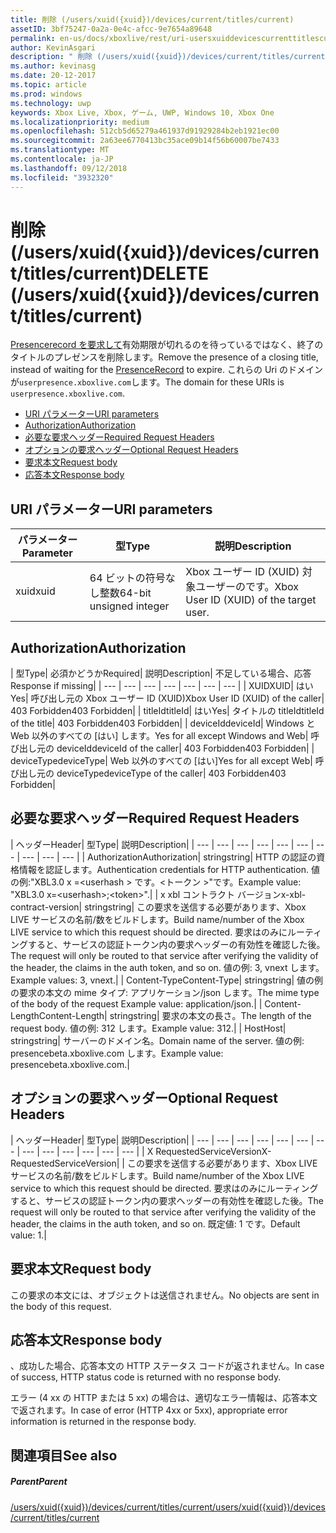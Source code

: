 ```yaml
---
title: 削除 (/users/xuid({xuid})/devices/current/titles/current)
assetID: 3bf75247-0a2a-0e4c-afcc-9e7654a89648
permalink: en-us/docs/xboxlive/rest/uri-usersxuiddevicescurrenttitlescurrentdelete.html
author: KevinAsgari
description: " 削除 (/users/xuid({xuid})/devices/current/titles/current)"
ms.author: kevinasg
ms.date: 20-12-2017
ms.topic: article
ms.prod: windows
ms.technology: uwp
keywords: Xbox Live, Xbox, ゲーム, UWP, Windows 10, Xbox One
ms.localizationpriority: medium
ms.openlocfilehash: 512cb5d65279a461937d91929284b2eb1921ec00
ms.sourcegitcommit: 2a63ee6770413bc35ace09b14f56b60007be7433
ms.translationtype: MT
ms.contentlocale: ja-JP
ms.lasthandoff: 09/12/2018
ms.locfileid: "3932320"
---
```

# <a name="delete-usersxuidxuiddevicescurrenttitlescurrent"></a><span data-ttu-id="1af66-104">削除 (/users/xuid({xuid})/devices/current/titles/current)</span><span class="sxs-lookup"><span data-stu-id="1af66-104">DELETE (/users/xuid({xuid})/devices/current/titles/current)</span></span>
<span data-ttu-id="1af66-105">[Presencerecord を要求して](../../json/json-presencerecord.md)有効期限が切れるのを待っているではなく、終了のタイトルのプレゼンスを削除します。</span><span class="sxs-lookup"><span data-stu-id="1af66-105">Remove the presence of a closing title, instead of waiting for the [PresenceRecord](../../json/json-presencerecord.md) to expire.</span></span> <span data-ttu-id="1af66-106">これらの Uri のドメインが`userpresence.xboxlive.com`します。</span><span class="sxs-lookup"><span data-stu-id="1af66-106">The domain for these URIs is `userpresence.xboxlive.com`.</span></span>
 
  * [<span data-ttu-id="1af66-107">URI パラメーター</span><span class="sxs-lookup"><span data-stu-id="1af66-107">URI parameters</span></span>](#ID4EZ)
  * [<span data-ttu-id="1af66-108">Authorization</span><span class="sxs-lookup"><span data-stu-id="1af66-108">Authorization</span></span>](#ID4EEB)
  * [<span data-ttu-id="1af66-109">必要な要求ヘッダー</span><span class="sxs-lookup"><span data-stu-id="1af66-109">Required Request Headers</span></span>](#ID4ERD)
  * [<span data-ttu-id="1af66-110">オプションの要求ヘッダー</span><span class="sxs-lookup"><span data-stu-id="1af66-110">Optional Request Headers</span></span>](#ID4EVF)
  * [<span data-ttu-id="1af66-111">要求本文</span><span class="sxs-lookup"><span data-stu-id="1af66-111">Request body</span></span>](#ID4EVG)
  * [<span data-ttu-id="1af66-112">応答本文</span><span class="sxs-lookup"><span data-stu-id="1af66-112">Response body</span></span>](#ID4EAH)
 
<a id="ID4EZ"></a>

 
## <a name="uri-parameters"></a><span data-ttu-id="1af66-113">URI パラメーター</span><span class="sxs-lookup"><span data-stu-id="1af66-113">URI parameters</span></span>
 
| <span data-ttu-id="1af66-114">パラメーター</span><span class="sxs-lookup"><span data-stu-id="1af66-114">Parameter</span></span>| <span data-ttu-id="1af66-115">型</span><span class="sxs-lookup"><span data-stu-id="1af66-115">Type</span></span>| <span data-ttu-id="1af66-116">説明</span><span class="sxs-lookup"><span data-stu-id="1af66-116">Description</span></span>| 
| --- | --- | --- | 
| <span data-ttu-id="1af66-117">xuid</span><span class="sxs-lookup"><span data-stu-id="1af66-117">xuid</span></span>| <span data-ttu-id="1af66-118">64 ビットの符号なし整数</span><span class="sxs-lookup"><span data-stu-id="1af66-118">64-bit unsigned integer</span></span>| <span data-ttu-id="1af66-119">Xbox ユーザー ID (XUID) 対象ユーザーのです。</span><span class="sxs-lookup"><span data-stu-id="1af66-119">Xbox User ID (XUID) of the target user.</span></span>| 
  
<a id="ID4EEB"></a>

 
## <a name="authorization"></a><span data-ttu-id="1af66-120">Authorization</span><span class="sxs-lookup"><span data-stu-id="1af66-120">Authorization</span></span>
 
| <span data-ttu-id="1af66-121">型</span><span class="sxs-lookup"><span data-stu-id="1af66-121">Type</span></span>| <span data-ttu-id="1af66-122">必須かどうか</span><span class="sxs-lookup"><span data-stu-id="1af66-122">Required</span></span>| <span data-ttu-id="1af66-123">説明</span><span class="sxs-lookup"><span data-stu-id="1af66-123">Description</span></span>| <span data-ttu-id="1af66-124">不足している場合、応答</span><span class="sxs-lookup"><span data-stu-id="1af66-124">Response if missing</span></span>| 
| --- | --- | --- | --- | --- | --- | --- | 
| <span data-ttu-id="1af66-125">XUID</span><span class="sxs-lookup"><span data-stu-id="1af66-125">XUID</span></span>| <span data-ttu-id="1af66-126">はい</span><span class="sxs-lookup"><span data-stu-id="1af66-126">Yes</span></span>| <span data-ttu-id="1af66-127">呼び出し元の Xbox ユーザー ID (XUID)</span><span class="sxs-lookup"><span data-stu-id="1af66-127">Xbox User ID (XUID) of the caller</span></span>| <span data-ttu-id="1af66-128">403 Forbidden</span><span class="sxs-lookup"><span data-stu-id="1af66-128">403 Forbidden</span></span>| 
| <span data-ttu-id="1af66-129">titleId</span><span class="sxs-lookup"><span data-stu-id="1af66-129">titleId</span></span>| <span data-ttu-id="1af66-130">はい</span><span class="sxs-lookup"><span data-stu-id="1af66-130">Yes</span></span>| <span data-ttu-id="1af66-131">タイトルの titleId</span><span class="sxs-lookup"><span data-stu-id="1af66-131">titleId of the title</span></span>| <span data-ttu-id="1af66-132">403 Forbidden</span><span class="sxs-lookup"><span data-stu-id="1af66-132">403 Forbidden</span></span>| 
| <span data-ttu-id="1af66-133">deviceId</span><span class="sxs-lookup"><span data-stu-id="1af66-133">deviceId</span></span>| <span data-ttu-id="1af66-134">Windows と Web 以外のすべての [はい] します。</span><span class="sxs-lookup"><span data-stu-id="1af66-134">Yes for all except Windows and Web</span></span>| <span data-ttu-id="1af66-135">呼び出し元の deviceId</span><span class="sxs-lookup"><span data-stu-id="1af66-135">deviceId of the caller</span></span>| <span data-ttu-id="1af66-136">403 Forbidden</span><span class="sxs-lookup"><span data-stu-id="1af66-136">403 Forbidden</span></span>| 
| <span data-ttu-id="1af66-137">deviceType</span><span class="sxs-lookup"><span data-stu-id="1af66-137">deviceType</span></span>| <span data-ttu-id="1af66-138">Web 以外のすべての [はい]</span><span class="sxs-lookup"><span data-stu-id="1af66-138">Yes for all except Web</span></span>| <span data-ttu-id="1af66-139">呼び出し元の deviceType</span><span class="sxs-lookup"><span data-stu-id="1af66-139">deviceType of the caller</span></span>| <span data-ttu-id="1af66-140">403 Forbidden</span><span class="sxs-lookup"><span data-stu-id="1af66-140">403 Forbidden</span></span>| 
  
<a id="ID4ERD"></a>

 
## <a name="required-request-headers"></a><span data-ttu-id="1af66-141">必要な要求ヘッダー</span><span class="sxs-lookup"><span data-stu-id="1af66-141">Required Request Headers</span></span>
 
| <span data-ttu-id="1af66-142">ヘッダー</span><span class="sxs-lookup"><span data-stu-id="1af66-142">Header</span></span>| <span data-ttu-id="1af66-143">型</span><span class="sxs-lookup"><span data-stu-id="1af66-143">Type</span></span>| <span data-ttu-id="1af66-144">説明</span><span class="sxs-lookup"><span data-stu-id="1af66-144">Description</span></span>| 
| --- | --- | --- | --- | --- | --- | --- | --- | --- | --- | 
| <span data-ttu-id="1af66-145">Authorization</span><span class="sxs-lookup"><span data-stu-id="1af66-145">Authorization</span></span>| <span data-ttu-id="1af66-146">string</span><span class="sxs-lookup"><span data-stu-id="1af66-146">string</span></span>| <span data-ttu-id="1af66-147">HTTP の認証の資格情報を認証します。</span><span class="sxs-lookup"><span data-stu-id="1af66-147">Authentication credentials for HTTP authentication.</span></span> <span data-ttu-id="1af66-148">値の例:"XBL3.0 x =&lt;userhash > です。&lt;トークン >"です。</span><span class="sxs-lookup"><span data-stu-id="1af66-148">Example value: "XBL3.0 x=&lt;userhash>;&lt;token>".</span></span>| 
| <span data-ttu-id="1af66-149">x xbl コントラクト バージョン</span><span class="sxs-lookup"><span data-stu-id="1af66-149">x-xbl-contract-version</span></span>| <span data-ttu-id="1af66-150">string</span><span class="sxs-lookup"><span data-stu-id="1af66-150">string</span></span>| <span data-ttu-id="1af66-151">この要求を送信する必要があります、Xbox LIVE サービスの名前/数をビルドします。</span><span class="sxs-lookup"><span data-stu-id="1af66-151">Build name/number of the Xbox LIVE service to which this request should be directed.</span></span> <span data-ttu-id="1af66-152">要求はのみにルーティングすると、サービスの認証トークン内の要求ヘッダーの有効性を確認した後。</span><span class="sxs-lookup"><span data-stu-id="1af66-152">The request will only be routed to that service after verifying the validity of the header, the claims in the auth token, and so on.</span></span> <span data-ttu-id="1af66-153">値の例: 3, vnext します。</span><span class="sxs-lookup"><span data-stu-id="1af66-153">Example values: 3, vnext.</span></span>| 
| <span data-ttu-id="1af66-154">Content-Type</span><span class="sxs-lookup"><span data-stu-id="1af66-154">Content-Type</span></span>| <span data-ttu-id="1af66-155">string</span><span class="sxs-lookup"><span data-stu-id="1af66-155">string</span></span>| <span data-ttu-id="1af66-156">値の例の要求の本文の mime タイプ: アプリケーション/json します。</span><span class="sxs-lookup"><span data-stu-id="1af66-156">The mime type of the body of the request Example value: application/json.</span></span>| 
| <span data-ttu-id="1af66-157">Content-Length</span><span class="sxs-lookup"><span data-stu-id="1af66-157">Content-Length</span></span>| <span data-ttu-id="1af66-158">string</span><span class="sxs-lookup"><span data-stu-id="1af66-158">string</span></span>| <span data-ttu-id="1af66-159">要求の本文の長さ。</span><span class="sxs-lookup"><span data-stu-id="1af66-159">The length of the request body.</span></span> <span data-ttu-id="1af66-160">値の例: 312 します。</span><span class="sxs-lookup"><span data-stu-id="1af66-160">Example value: 312.</span></span>| 
| <span data-ttu-id="1af66-161">Host</span><span class="sxs-lookup"><span data-stu-id="1af66-161">Host</span></span>| <span data-ttu-id="1af66-162">string</span><span class="sxs-lookup"><span data-stu-id="1af66-162">string</span></span>| <span data-ttu-id="1af66-163">サーバーのドメイン名。</span><span class="sxs-lookup"><span data-stu-id="1af66-163">Domain name of the server.</span></span> <span data-ttu-id="1af66-164">値の例: presencebeta.xboxlive.com します。</span><span class="sxs-lookup"><span data-stu-id="1af66-164">Example value: presencebeta.xboxlive.com.</span></span>| 
  
<a id="ID4EVF"></a>

 
## <a name="optional-request-headers"></a><span data-ttu-id="1af66-165">オプションの要求ヘッダー</span><span class="sxs-lookup"><span data-stu-id="1af66-165">Optional Request Headers</span></span>
 
| <span data-ttu-id="1af66-166">ヘッダー</span><span class="sxs-lookup"><span data-stu-id="1af66-166">Header</span></span>| <span data-ttu-id="1af66-167">型</span><span class="sxs-lookup"><span data-stu-id="1af66-167">Type</span></span>| <span data-ttu-id="1af66-168">説明</span><span class="sxs-lookup"><span data-stu-id="1af66-168">Description</span></span>| 
| --- | --- | --- | --- | --- | --- | --- | --- | --- | --- | --- | --- | --- | 
| <span data-ttu-id="1af66-169">X RequestedServiceVersion</span><span class="sxs-lookup"><span data-stu-id="1af66-169">X-RequestedServiceVersion</span></span>|  | <span data-ttu-id="1af66-170">この要求を送信する必要があります、Xbox LIVE サービスの名前/数をビルドします。</span><span class="sxs-lookup"><span data-stu-id="1af66-170">Build name/number of the Xbox LIVE service to which this request should be directed.</span></span> <span data-ttu-id="1af66-171">要求はのみにルーティングすると、サービスの認証トークン内の要求ヘッダーの有効性を確認した後。</span><span class="sxs-lookup"><span data-stu-id="1af66-171">The request will only be routed to that service after verifying the validity of the header, the claims in the auth token, and so on.</span></span> <span data-ttu-id="1af66-172">既定値: 1 です。</span><span class="sxs-lookup"><span data-stu-id="1af66-172">Default value: 1.</span></span>| 
  
<a id="ID4EVG"></a>

 
## <a name="request-body"></a><span data-ttu-id="1af66-173">要求本文</span><span class="sxs-lookup"><span data-stu-id="1af66-173">Request body</span></span>
 
<span data-ttu-id="1af66-174">この要求の本文には、オブジェクトは送信されません。</span><span class="sxs-lookup"><span data-stu-id="1af66-174">No objects are sent in the body of this request.</span></span>
  
<a id="ID4EAH"></a>

 
## <a name="response-body"></a><span data-ttu-id="1af66-175">応答本文</span><span class="sxs-lookup"><span data-stu-id="1af66-175">Response body</span></span>
 
<span data-ttu-id="1af66-176">、成功した場合、応答本文の HTTP ステータス コードが返されません。</span><span class="sxs-lookup"><span data-stu-id="1af66-176">In case of success, HTTP status code is returned with no response body.</span></span>
 
<span data-ttu-id="1af66-177">エラー (4 xx の HTTP または 5 xx) の場合は、適切なエラー情報は、応答本文で返されます。</span><span class="sxs-lookup"><span data-stu-id="1af66-177">In case of error (HTTP 4xx or 5xx), appropriate error information is returned in the response body.</span></span>
  
<a id="ID4ELH"></a>

 
## <a name="see-also"></a><span data-ttu-id="1af66-178">関連項目</span><span class="sxs-lookup"><span data-stu-id="1af66-178">See also</span></span>
 
<a id="ID4ENH"></a>

 
##### <a name="parent"></a><span data-ttu-id="1af66-179">Parent</span><span class="sxs-lookup"><span data-stu-id="1af66-179">Parent</span></span> 

[<span data-ttu-id="1af66-180">/users/xuid({xuid})/devices/current/titles/current</span><span class="sxs-lookup"><span data-stu-id="1af66-180">/users/xuid({xuid})/devices/current/titles/current</span></span>](uri-usersxuiddevicescurrenttitlescurrent.md)

   